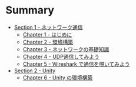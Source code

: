 # Summary

- [Section 1 - ネットワーク通信]()
    - [Chapter 1 - はじめに](./chapter_1.md)
    - [Chapter 2 - 環境構築](./chapter_2.md)
    - [Chapter 3 - ネットワークの基礎知識](./chapter_3.md)
    - [Chapter 4 - UDP通信してみよう](./chapter_4.md)
    - [Chapter 5 - Wireshark で通信を覗いてみよう](./chapter_5.md)
- [Section 2 - Unity]()
    - [Chapter 6 - Unity の環境構築](./chapter_6.md)
